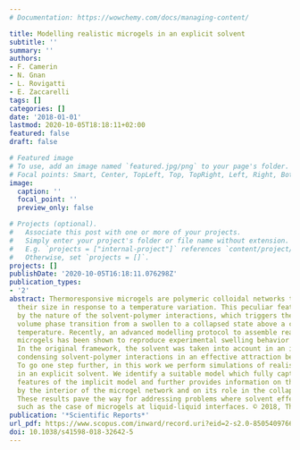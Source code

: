 ```yaml
---
# Documentation: https://wowchemy.com/docs/managing-content/

title: Modelling realistic microgels in an explicit solvent
subtitle: ''
summary: ''
authors:
- F. Camerin
- N. Gnan
- L. Rovigatti
- E. Zaccarelli
tags: []
categories: []
date: '2018-01-01'
lastmod: 2020-10-05T18:18:11+02:00
featured: false
draft: false

# Featured image
# To use, add an image named `featured.jpg/png` to your page's folder.
# Focal points: Smart, Center, TopLeft, Top, TopRight, Left, Right, BottomLeft, Bottom, BottomRight.
image:
  caption: ''
  focal_point: ''
  preview_only: false

# Projects (optional).
#   Associate this post with one or more of your projects.
#   Simply enter your project's folder or file name without extension.
#   E.g. `projects = ["internal-project"]` references `content/project/deep-learning/index.md`.
#   Otherwise, set `projects = []`.
projects: []
publishDate: '2020-10-05T16:18:11.076298Z'
publication_types:
- '2'
abstract: Thermoresponsive microgels are polymeric colloidal networks that can change
  their size in response to a temperature variation. This peculiar feature is driven
  by the nature of the solvent-polymer interactions, which triggers the so-called
  volume phase transition from a swollen to a collapsed state above a characteristic
  temperature. Recently, an advanced modelling protocol to assemble realistic, disordered
  microgels has been shown to reproduce experimental swelling behavior and form factors.
  In the original framework, the solvent was taken into account in an implicit way,
  condensing solvent-polymer interactions in an effective attraction between monomers.
  To go one step further, in this work we perform simulations of realistic microgels
  in an explicit solvent. We identify a suitable model which fully captures the main
  features of the implicit model and further provides information on the solvent uptake
  by the interior of the microgel network and on its role in the collapse kinetics.
  These results pave the way for addressing problems where solvent effects are dominant,
  such as the case of microgels at liquid-liquid interfaces. © 2018, The Author(s).
publication: '*Scientific Reports*'
url_pdf: https://www.scopus.com/inward/record.uri?eid=2-s2.0-85054097662&doi=10.1038%2fs41598-018-32642-5&partnerID=40&md5=8c54df09bc2d0bdceae935d9ecdfb360
doi: 10.1038/s41598-018-32642-5
---
```

